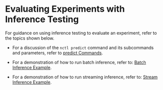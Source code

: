# Evaluating Experiments with Inference Testing
For guidance on using inference testing to evaluate an experiment, refer to the topics shown below.

* For a discussion of the `nctl predict` command and its subcommands and parameters, refer to [predict Commands](predict.md).

* For a demonstration of how to run batch inference, refer to: [Batch Inference Example](batch_inf_example.md).

* For a demonstration of how to run streaming inference, refer to: [Stream Inference Example](streaming_inference.md).
